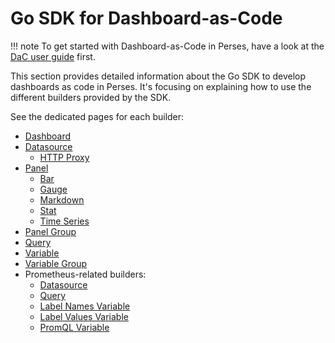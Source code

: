 # Go SDK for Dashboard-as-Code

!!! note
To get started with Dashboard-as-Code in Perses, have a look at the [DaC user guide](../../user-guides/dashboard-as-code.md) first.

This section provides detailed information about the Go SDK to develop dashboards as code in Perses.
It's focusing on explaining how to use the different builders provided by the SDK.

See the dedicated pages for each builder:

- [Dashboard](./dashboard.md)
- [Datasource](./datasource.md)
  - [HTTP Proxy](./helper/http-proxy.md)
- [Panel](./panel.md)
  - [Bar](./panel/bar.md)
  - [Gauge](./panel/gauge.md)
  - [Markdown](./panel/markdown.md)
  - [Stat](./panel/stat.md)
  - [Time Series](./panel/time-series.md)
- [Panel Group](./panel-group.md)
- [Query](./query.md)
- [Variable](./variable.md)
- [Variable Group](./variable-group.md)
- Prometheus-related builders:
  - [Datasource](./prometheus/datasource.md)
  - [Query](./prometheus/query.md)
  - [Label Names Variable](./prometheus/variable/label-names.md)
  - [Label Values Variable](./prometheus/variable/label-values.md)
  - [PromQL Variable](./prometheus/variable/promql.md)
